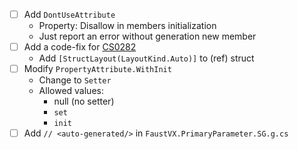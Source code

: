 - [ ] Add `DontUseAttribute`
	- Property: Disallow in members initialization
	- Just report an error without generation new member
- [ ] Add a code-fix for [CS0282](https://learn.microsoft.com/en-us/dotnet/csharp/misc/cs0282?f1url=%3FappId%3Droslyn%26k%3Dk(CS0282))
	- Add `[StructLayout(LayoutKind.Auto)]` to (ref) struct
- [ ] Modify `PropertyAttribute.WithInit`
	- Change to `Setter`
	- Allowed values:
		- null (no setter)
		- `set`
		- `init`
- [ ] Add `// <auto-generated/>` in `FaustVX.PrimaryParameter.SG.g.cs`
